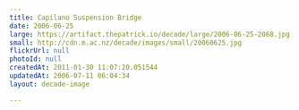 ```yaml
---
title: Capilano Suspension Bridge
date: 2006-06-25
large: https://artifact.thepatrick.io/decade/large/2006-06-25-2068.jpg
small: http://cdn.m.ac.nz/decade/images/small/20060625.jpg
flickrUrl: null
photoId: null
createdAt: 2011-01-30 11:07:20.051544
updatedAt: 2006-07-11 06:04:34
layout: decade-image

---
```


